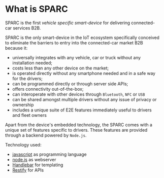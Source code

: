 # What is SPARC

SPARC is the first *vehicle specific smart-device* for delivering connected-car services B2B.

SPARC is the only smart-device in the IoT ecosystem specifically conceived to eliminate the barriers to entry into the connected-car market B2B because it:

* universally integrates with any vehicle, car or truck without any installation needed;
* costs less than any other device on the market;
* is operated directly without any smartphone needed and in a safe way for the drivers;
* can be programmed directly or through server side APIs;
* offers connectivity out-of-the-box;
* can interoperate with other devices through `Bluetooth`, `NFC` or `USB`
* can be shared amongst multiple drivers without any issue of privacy or ownership
* includes a unique suite of E2E features immediately useful to drivers and fleet owners

Apart from the device's embedded technology, the SPARC comes with a unique set of features specific to drivers. These features are provided through a backend powered by `Node.js`. 

Technology used:
* [javascript](SPARC/js.md) as programming language
* [node.js](SPARC/nodejs.md) as webserver
* [Handlebar](SPARC/handlebars.md) for templating
* [Restify](SPARC/restify.md) for APIs

